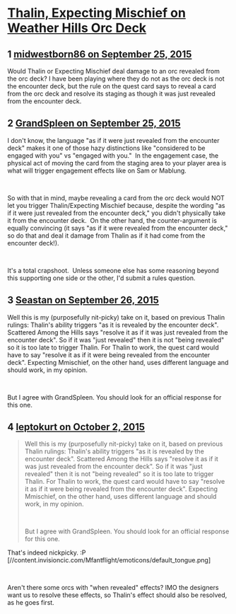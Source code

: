 # [Thalin, Expecting Mischief on Weather Hills Orc Deck](https://community.fantasyflightgames.com/topic/189533-thalin-expecting-mischief-on-weather-hills-orc-deck/)

## 1 [midwestborn86 on September 25, 2015](https://community.fantasyflightgames.com/topic/189533-thalin-expecting-mischief-on-weather-hills-orc-deck/?do=findComment&comment=1819075)

Would Thalin or Expecting Mischief deal damage to an orc revealed from the orc deck? I have been playing where they do not as the orc deck is not the encounter deck, but the rule on the quest card says to reveal a card from the orc deck and resolve its staging as though it was just revealed from the encounter deck.

## 2 [GrandSpleen on September 25, 2015](https://community.fantasyflightgames.com/topic/189533-thalin-expecting-mischief-on-weather-hills-orc-deck/?do=findComment&comment=1819563)

I don't know, the language "as if it were just revealed from the encounter deck" makes it one of those hazy distinctions like "considered to be engaged with you" vs "engaged with you."  In the engagement case, the physical act of moving the card from the staging area to your player area is what will trigger engagement effects like on Sam or Mablung.

 

So with that in mind, maybe revealing a card from the orc deck would NOT let you trigger Thalin/Expecting Mischief because, despite the wording "as if it were just revealed from the encounter deck," you didn't physically take it from the encounter deck.  On the other hand, the counter-argument is equally convincing (it says "as if it were revealed from the encounter deck," so do that and deal it damage from Thalin as if it had come from the encounter deck!).

 

It's a total crapshoot.  Unless someone else has some reasoning beyond this supporting one side or the other, I'd submit a rules question.

## 3 [Seastan on September 26, 2015](https://community.fantasyflightgames.com/topic/189533-thalin-expecting-mischief-on-weather-hills-orc-deck/?do=findComment&comment=1819741)

Well this is my (purposefully nit-picky) take on it, based on previous Thalin rulings: Thalin's ability triggers "as it is revealed by the encounter deck". Scattered Among the Hills says "resolve it as if it was just revealed from the encounter deck". So if it was "just revealed" then it is not "being revealed" so it is too late to trigger Thalin. For Thalin to work, the quest card would have to say "resolve it as if it were being revealed from the encounter deck". Expecting Mmischief, on the other hand, uses different language and should work, in my opinion.

 

But I agree with GrandSpleen. You should look for an official response for this one. 

## 4 [leptokurt on October 2, 2015](https://community.fantasyflightgames.com/topic/189533-thalin-expecting-mischief-on-weather-hills-orc-deck/?do=findComment&comment=1830703)

> Well this is my (purposefully nit-picky) take on it, based on previous Thalin rulings: Thalin's ability triggers "as it is revealed by the encounter deck". Scattered Among the Hills says "resolve it as if it was just revealed from the encounter deck". So if it was "just revealed" then it is not "being revealed" so it is too late to trigger Thalin. For Thalin to work, the quest card would have to say "resolve it as if it were being revealed from the encounter deck". Expecting Mmischief, on the other hand, uses different language and should work, in my opinion.
> 
>  
> 
> But I agree with GrandSpleen. You should look for an official response for this one. 

That's indeed nickpicky. :P [//content.invisioncic.com/Mfantflight/emoticons/default_tongue.png]

 

Aren't there some orcs with "when revealed" effects? IMO the designers want us to resolve these effects, so Thalin's effect should also be resolved, as he goes first.

